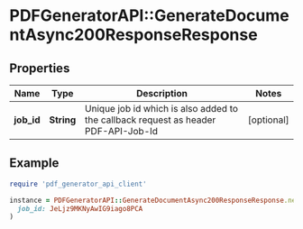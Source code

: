 # PDFGeneratorAPI::GenerateDocumentAsync200ResponseResponse

## Properties

| Name | Type | Description | Notes |
| ---- | ---- | ----------- | ----- |
| **job_id** | **String** | Unique job id which is also added to the callback request as header PDF-API-Job-Id | [optional] |

## Example

```ruby
require 'pdf_generator_api_client'

instance = PDFGeneratorAPI::GenerateDocumentAsync200ResponseResponse.new(
  job_id: JeLjz9MKNyAwIG9iago8PCA
)
```

